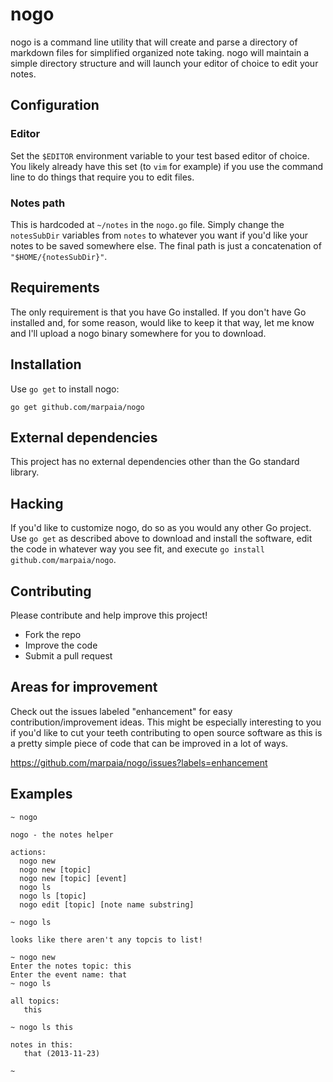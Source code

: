 nogo
====

nogo is a command line utility that will create and parse a directory of
markdown files for simplified organized note taking. nogo will maintain a
simple directory structure and will launch your editor of choice to edit your
notes.

## Configuration

### Editor

Set the `$EDITOR` environment variable to your test based editor of choice. You
likely already have this set (to `vim` for example) if you use the command line
to do things that require you to edit files.

### Notes path

This is hardcoded at `~/notes` in the `nogo.go` file. Simply change the
`notesSubDir` variables from `notes` to whatever you want if you'd like your
notes to be saved somewhere else. The final path is just a concatenation of
`"$HOME/{notesSubDir}"`.

## Requirements

The only requirement is that you have Go installed. If you don't have Go
installed and, for some reason, would like to keep it that way, let me know
and I'll upload a nogo binary somewhere for you to download.

## Installation

Use `go get` to install nogo:
```
go get github.com/marpaia/nogo
```

## External dependencies

This project has no external dependencies other than the Go standard library.

## Hacking

If you'd like to customize nogo, do so as you would any other Go project. Use
`go get` as described above to download and install the software, edit the code
in whatever way you see fit, and execute `go install github.com/marpaia/nogo`.

## Contributing

Please contribute and help improve this project!

- Fork the repo
- Improve the code
- Submit a pull request

## Areas for improvement

Check out the issues labeled "enhancement" for easy contribution/improvement
ideas. This might be especially interesting to you if you'd like to cut your
teeth contributing to open source software as this is a pretty simple piece of
code that can be improved in a lot of ways.

https://github.com/marpaia/nogo/issues?labels=enhancement

## Examples

```
~ nogo

nogo - the notes helper

actions:
  nogo new
  nogo new [topic]
  nogo new [topic] [event]
  nogo ls
  nogo ls [topic]
  nogo edit [topic] [note name substring]

~ nogo ls

looks like there aren't any topcis to list!

~ nogo new
Enter the notes topic: this
Enter the event name: that
~ nogo ls

all topics:
   this

~ nogo ls this

notes in this:
   that (2013-11-23)

~
```

